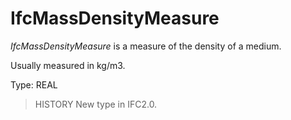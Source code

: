# IfcMassDensityMeasure

_IfcMassDensityMeasure_ is a measure of the density of a medium.<!-- end of definition -->

Usually measured in kg/m3.

Type: REAL

> HISTORY New type in IFC2.0.
